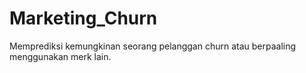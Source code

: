 # Marketing_Churn

Memprediksi kemungkinan seorang pelanggan churn atau berpaaling menggunakan merk lain.